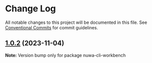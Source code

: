 # Change Log

All notable changes to this project will be documented in this file.
See [Conventional Commits](https://conventionalcommits.org) for commit guidelines.

## [1.0.2](https://github.com/WeilinerL/nuwa-cli/compare/v1.0.1...v1.0.2) (2023-11-04)

**Note:** Version bump only for package nuwa-cli-workbench
